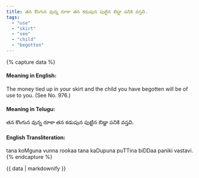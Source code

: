 ```yaml
---
title: తన కొంగున వున్న రూకా తన కడుపున పుట్టిన బిడ్డా పనికి వస్తవి.
tags:
  - "use"
  - "skirt"
  - "see"
  - "child"
  - "begotten"
---
```


{% capture data %}
#### Meaning in English:
The money tied up in your skirt and the child you have begotten will be of use to you.
(See No. 976.)

#### Meaning in Telugu:
తన కొంగున వున్న రూకా తన కడుపున పుట్టిన బిడ్డా పనికి వస్తవి.

#### English Transliteration:
tana koMguna vunna rookaa tana kaDupuna puTTina biDDaa paniki vastavi.
{% endcapture %}

<div class="notice">{{ data | markdownify }}</div>

